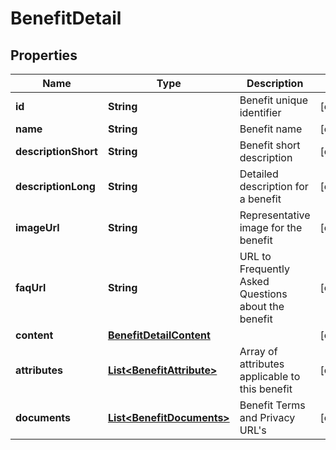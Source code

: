 
# BenefitDetail

## Properties
Name | Type | Description | Notes
------------ | ------------- | ------------- | -------------
**id** | **String** | Benefit unique identifier |  [optional]
**name** | **String** | Benefit name |  [optional]
**descriptionShort** | **String** | Benefit short description |  [optional]
**descriptionLong** | **String** | Detailed description for a benefit |  [optional]
**imageUrl** | **String** | Representative image for the benefit |  [optional]
**faqUrl** | **String** | URL to  Frequently Asked Questions about the benefit |  [optional]
**content** | [**BenefitDetailContent**](BenefitDetailContent.md) |  |  [optional]
**attributes** | [**List&lt;BenefitAttribute&gt;**](BenefitAttribute.md) | Array of attributes applicable to this benefit |  [optional]
**documents** | [**List&lt;BenefitDocuments&gt;**](BenefitDocuments.md) | Benefit Terms and Privacy URL&#39;s |  [optional]



